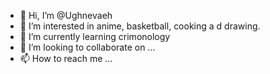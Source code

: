 - 👋 Hi, I’m @Ughnevaeh
- 👀 I’m interested in anime, basketball, cooking a d drawing.
- 🌱 I’m currently learning crimonology
- 💞️ I’m looking to collaborate on ...
- 📫 How to reach me ...

<!---
Ughnevaeh/Ughnevaeh is a ✨ special ✨ repository because its `README.md` (this file) appears on your GitHub profile.
You can click the Preview link to take a look at your changes.
--->
